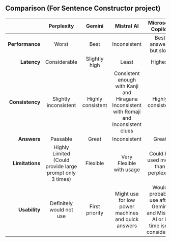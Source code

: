 ## Comparison (For Sentence Constructor project)

|                 	|                       **Perplexity**                      	|     **Gemini**    	|                                       **Mistral AI**                                      	|                            **Microsoft Copilot**                            	|
|----------------:	|:---------------------------------------------------------:	|:-----------------:	|:-----------------------------------------------------------------------------------------:	|:---------------------------------------------------------------------------:	|
| **Performance** 	|                           Worst                           	|        Best       	|                                        Inconsistent                                       	|                            Best answers but slow                            	|
| **Latency**     	|                        Considerable                       	|   Slightly high   	|                                           Least                                           	|                                   Highest                                   	|
| **Consistency** 	|                   Slightly inconsistent                   	| Highly consistent 	| Consistent enough with Kanji and Hiragana Inconsistent with Romaji and Inconsistent clues 	|                              Highly consistent                              	|
| **Answers**     	|                          Passable                         	|       Great       	|                                        Inconsistent                                       	|                                    Great                                    	|
| **Limitations** 	| Highly Limited  (Could provide large prompt only 3 times) 	|      Flexible     	|                                  Very Flexible with usage                                 	|                      Could be used more than perplexity                     	|
| **Usability**   	|                  Definitely would not use                 	|   First priority  	|                     Might use for low power machines and quick answers                    	| Would probably use after Gemini  and Mistral AI or if time isn't considered 	|
